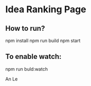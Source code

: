 # Idea Ranking Page

## How to run?
npm install
npm run build
npm start

## To enable watch:
npm run buld:watch

An Le
